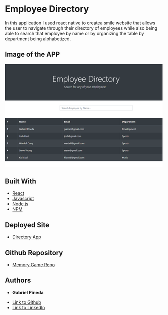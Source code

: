 # Employee Directory
In this application I used react native to createa smile website that allows the user to navigate through their directory of employees while also being able to search that employee by name or by organizing the table
by department being alphabetized.

## Image of the APP
![Directory](directory.PNG)

## Built With

* [React](https://www.react.com/)
* [Javascript](https://www.javascript.com/)
* [Node.js](https://nodejs.org/en/)
* [NPM](https://www.npmjs.com/)


## Deployed Site
- [Directory App](https://gabrielpineda808.github.io/employee-directory)
## Github Repository
- [Memory Game Repo](https://github.com/GabrielPineda808/employee-directory)

## Authors

* **Gabriel Pineda** 

- [Link to Github](https://github.com/GabrielPineda808)
- [Link to LinkedIn](https://www.linkedin.com/in/gabriel-pineda-a94535195/)